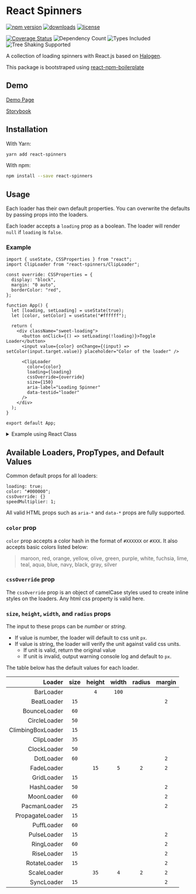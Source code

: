 # React Spinners

[![npm version](https://badge.fury.io/js/react-spinners.svg)][npm_url]
[![downloads](https://img.shields.io/npm/dt/react-spinners.svg)][npm_url]
[![license](https://img.shields.io/npm/l/react-spinners.svg)][npm_url]

<!-- [![next version](https://badgen.net/npm/v/react-spinners/next)](https://www.npmjs.com/package/react-spinners/v/next) -->

[![Coverage Status](https://coveralls.io/repos/github/davidhu2000/react-spinners/badge.svg?branch=main)](https://coveralls.io/github/davidhu2000/react-spinners?branch=master)
![Dependency Count](https://badgen.net/bundlephobia/dependency-count/react-spinners)
![Types Included](https://badgen.net/npm/types/react-spinners)
![Tree Shaking Supported](https://badgen.net/bundlephobia/tree-shaking/react-spinners)

[npm_url]: https://www.npmjs.org/package/react-spinners

A collection of loading spinners with React.js based on [Halogen](https://github.com/yuanyan/halogen).

This package is bootstraped using [react-npm-boilerplate](https://github.com/juliancwirko/react-npm-boilerplate)

## Demo

[Demo Page](https://www.davidhu.io/react-spinners)

[Storybook](https://www.davidhu.io/react-spinners/storybook/)

## Installation

With Yarn:

```bash
yarn add react-spinners
```

With npm:

```bash
npm install --save react-spinners
```

## Usage

Each loader has their own default properties. You can overwrite the defaults by passing props into the loaders.

Each loader accepts a `loading` prop as a boolean. The loader will render `null` if `loading` is `false`.

### Example

```tsx
import { useState, CSSProperties } from "react";
import ClipLoader from "react-spinners/ClipLoader";

const override: CSSProperties = {
  display: "block",
  margin: "0 auto",
  borderColor: "red",
};

function App() {
  let [loading, setLoading] = useState(true);
  let [color, setColor] = useState("#ffffff");

  return (
    <div className="sweet-loading">
      <button onClick={() => setLoading(!loading)}>Toggle Loader</button>
      <input value={color} onChange={(input) => setColor(input.target.value)} placeholder="Color of the loader" />

      <ClipLoader
        color={color}
        loading={loading}
        cssOverride={override}
        size={150}
        aria-label="Loading Spinner"
        data-testid="loader"
      />
    </div>
  );
}

export default App;
```

<details><summary>Example using React Class</summary>

```tsx
import React from "react";
import ClipLoader from "react-spinners/ClipLoader";

const override: React.CSSProperties = {
  display: "block",
  margin: "0 auto",
  borderColor: "red",
};

class AwesomeComponent extends React.Component {
  constructor(props) {
    super(props);
    this.state = {
      loading: true,
    };
  }

  render() {
    return (
      <div className="sweet-loading">
        <ClipLoader
          cssOverride={override}
          size={150}
          color={"#123abc"}
          loading={this.state.loading}
          speedMultiplier={1.5}
          aria-label="Loading Spinner"
          data-testid="loader"
        />
      </div>
    );
  }
}
```

</details>

## Available Loaders, PropTypes, and Default Values

Common default props for all loaders:

```
loading: true;
color: "#000000";
cssOverride: {}
speedMultiplier: 1;
```

All valid HTML props such as `aria-*` and `data-*` props are fully supported.

### `color` prop

`color` prop accepts a color hash in the format of `#XXXXXX` or `#XXX`. It also accepts basic colors listed below:

> maroon, red, orange, yellow, olive, green, purple, white,
> fuchsia, lime, teal, aqua, blue, navy, black, gray, silver

### `cssOverride` prop

The `cssOverride` prop is an object of camelCase styles used to create inline styles on the loaders. Any html css property is valid here.

### `size`, `height`, `width`, and `radius` props

The input to these props can be _number_ or _string_.

- If value is number, the loader will default to css unit `px`.
- If value is string, the loader will verify the unit against valid css units.
  - If unit is valid, return the original value
  - If unit is invalid, output warning console log and default to `px`.

The table below has the default values for each loader.

|            Loader | size | height | width | radius | margin |
| ----------------: | :--: | :----: | :---: | :----: | :----: |
|         BarLoader |      |  `4`   | `100` |        |
|        BeatLoader | `15` |        |       |        |  `2`   |
|      BounceLoader | `60` |        |       |        |
|      CircleLoader | `50` |        |       |        |
| ClimbingBoxLoader | `15` |        |       |        |
|        ClipLoader | `35` |        |       |        |
|       ClockLoader | `50` |        |       |        |
|         DotLoader | `60` |        |       |        |  `2`   |
|        FadeLoader |      |  `15`  |  `5`  |  `2`   |  `2`   |
|        GridLoader | `15` |        |       |        |
|        HashLoader | `50` |        |       |        |  `2`   |
|        MoonLoader | `60` |        |       |        |  `2`   |
|      PacmanLoader | `25` |        |       |        |  `2`   |
|   PropagateLoader | `15` |        |       |        |
|        PuffLoader | `60` |        |       |        |
|       PulseLoader | `15` |        |       |        |  `2`   |
|        RingLoader | `60` |        |       |        |  `2`   |
|        RiseLoader | `15` |        |       |        |  `2`   |
|      RotateLoader | `15` |        |       |        |  `2`   |
|       ScaleLoader |      |  `35`  |  `4`  |  `2`   |  `2`   |
|        SyncLoader | `15` |        |       |        |  `2`   |
